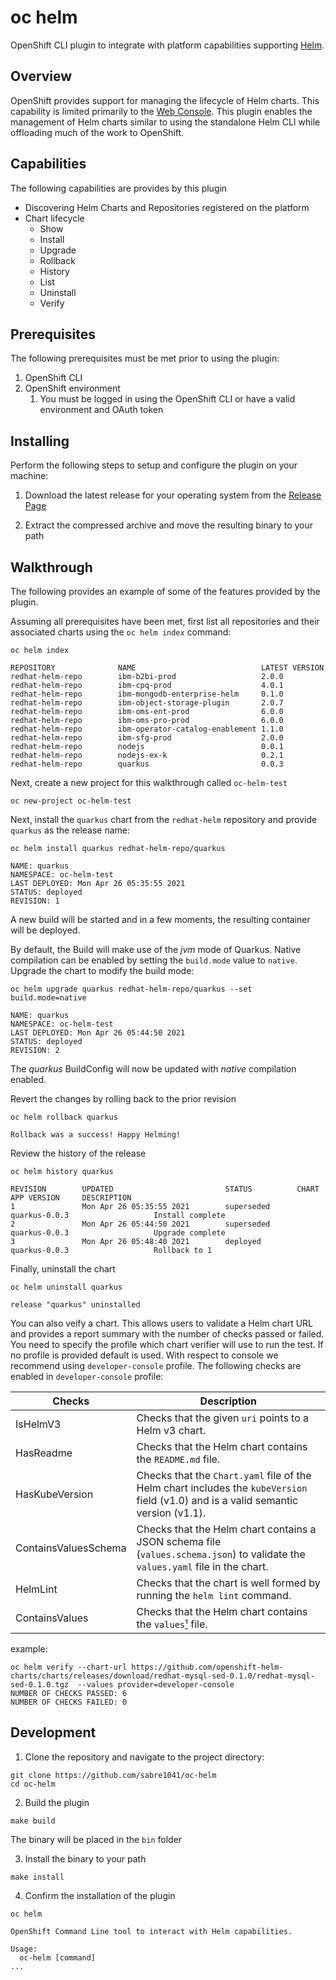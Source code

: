 # oc helm

OpenShift CLI plugin to integrate with platform capabilities supporting [Helm](https://helm.sh/).

## Overview

OpenShift provides support for managing the lifecycle of Helm charts. This capability is limited primarily to the [Web Console](https://docs.openshift.com/container-platform/4.7/applications/application_life_cycle_management/odc-working-with-helm-charts-using-developer-perspective.html). This plugin enables the management of Helm charts similar to using the standalone Helm CLI while offloading much of the work to OpenShift.

## Capabilities

The following capabilities are provides by this plugin

* Discovering Helm Charts and Repositories registered on the platform
* Chart lifecycle
  * Show
  * Install
  * Upgrade
  * Rollback
  * History
  * List
  * Uninstall
  * Verify

## Prerequisites

The following prerequisites must be met prior to using the plugin:

1. OpenShift CLI
2. OpenShift environment
    1. You must be logged in using the OpenShift CLI or have a valid environment and OAuth token

## Installing

Perform the following steps to setup and configure the plugin on your machine:

1. Download the latest release for your operating system from the [Release Page](https://github.com/sabre1041/oc-helm/releases)

2. Extract the compressed archive and move the resulting binary to your path

## Walkthrough

The following provides an example of some of the features provided by the plugin.

Assuming all prerequisites have been met, first list all repositories and their associated charts using the `oc helm index` command:

```shell
oc helm index

REPOSITORY              NAME                            LATEST VERSION
redhat-helm-repo        ibm-b2bi-prod                   2.0.0
redhat-helm-repo        ibm-cpq-prod                    4.0.1
redhat-helm-repo        ibm-mongodb-enterprise-helm     0.1.0
redhat-helm-repo        ibm-object-storage-plugin       2.0.7
redhat-helm-repo        ibm-oms-ent-prod                6.0.0
redhat-helm-repo        ibm-oms-pro-prod                6.0.0
redhat-helm-repo        ibm-operator-catalog-enablement 1.1.0
redhat-helm-repo        ibm-sfg-prod                    2.0.0
redhat-helm-repo        nodejs                          0.0.1
redhat-helm-repo        nodejs-ex-k                     0.2.1
redhat-helm-repo        quarkus                         0.0.3
```

Next, create a new project for this walkthrough called `oc-helm-test`

```shell
oc new-project oc-helm-test
```

Next, install the `quarkus` chart from the `redhat-helm` repository and provide `quarkus` as the release name:

```shell
oc helm install quarkus redhat-helm-repo/quarkus

NAME: quarkus
NAMESPACE: oc-helm-test
LAST DEPLOYED: Mon Apr 26 05:35:55 2021
STATUS: deployed
REVISION: 1
```

A new build will be started and in a few moments, the resulting container will be deployed.

By default, the Build will make use of the _jvm_ mode of Quarkus. Native compilation can be enabled by setting the `build.mode` value to `native`. Upgrade the chart to modify the build mode:

```shell
oc helm upgrade quarkus redhat-helm-repo/quarkus --set build.mode=native

NAME: quarkus
NAMESPACE: oc-helm-test
LAST DEPLOYED: Mon Apr 26 05:44:50 2021
STATUS: deployed
REVISION: 2
```

The _quarkus_ BuildConfig will now be updated with _native_ compilation enabled.

Revert the changes by rolling back to the prior revision

```shell
oc helm rollback quarkus

Rollback was a success! Happy Helming!
```

Review the history of the release

```shell
oc helm history quarkus

REVISION        UPDATED                         STATUS          CHART           APP VERSION     DESCRIPTION
1               Mon Apr 26 05:35:55 2021        superseded      quarkus-0.0.3                   Install complete
2               Mon Apr 26 05:44:50 2021        superseded      quarkus-0.0.3                   Upgrade complete
3               Mon Apr 26 05:48:40 2021        deployed        quarkus-0.0.3                   Rollback to 1
```

Finally, uninstall the chart

```shell
oc helm uninstall quarkus

release "quarkus" uninstalled
```

You can also veify a chart. This allows users to validate a Helm chart URL and provides a report summary with the number of checks passed or failed.
You need to specify the profile which chart verifier will use to run the test. If no profile is provided default is used. With respect to console we recommend using `developer-console` profile. The following checks are enabled in `developer-console` profile:

| Checks | Description |
|---|---|
| IsHelmV3 | Checks that the given `uri` points to a Helm v3 chart. |
| HasReadme | Checks that the Helm chart contains the `README.md` file. |
| HasKubeVersion | Checks that the `Chart.yaml` file of the Helm chart includes the `kubeVersion` field (v1.0) and is a valid semantic version (v1.1). |
| ContainsValuesSchema | Checks that the Helm chart contains a JSON schema file (`values.schema.json`) to validate the `values.yaml` file in the chart. |
|  HelmLint | Checks that the chart is well formed by running the `helm lint` command. |
| ContainsValues | Checks that the Helm chart contains the `values`[¹](https://github.com/redhat-certification/chart-verifier/blob/main/docs/helm-chart-checks.md#-for-more-information-on-the-values-file-see-values-and-best-practices-for-using-values) file. |

example:

```shell
oc helm verify --chart-url https://github.com/openshift-helm-charts/charts/releases/download/redhat-mysql-sed-0.1.0/redhat-mysql-sed-0.1.0.tgz  --values provider=developer-console
NUMBER OF CHECKS PASSED: 6
NUMBER OF CHECKS FAILED: 0
```

## Development

1. Clone the repository and navigate to the project directory:

```shell
git clone https://github.com/sabre1041/oc-helm
cd oc-helm
```

2. Build the plugin

```shell
make build
```

The binary will be placed in the `bin` folder

3. Install the binary to your path

```shell
make install
```

4. Confirm the installation of the plugin

```shell
oc helm

OpenShift Command Line tool to interact with Helm capabilities.

Usage:
  oc-helm [command]
...

```